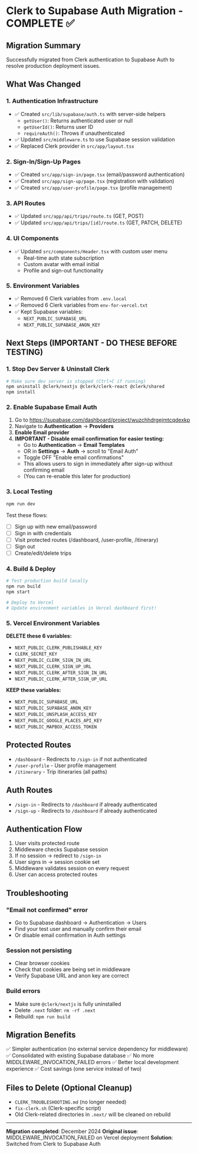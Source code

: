 # Clerk to Supabase Auth Migration - COMPLETE ✅

## Migration Summary
Successfully migrated from Clerk authentication to Supabase Auth to resolve production deployment issues.

## What Was Changed

### 1. Authentication Infrastructure
- ✅ Created `src/lib/supabase/auth.ts` with server-side helpers
  - `getUser()`: Returns authenticated user or null
  - `getUserId()`: Returns user ID
  - `requireAuth()`: Throws if unauthenticated
- ✅ Updated `src/middleware.ts` to use Supabase session validation
- ✅ Replaced Clerk provider in `src/app/layout.tsx`

### 2. Sign-In/Sign-Up Pages
- ✅ Created `src/app/sign-in/page.tsx` (email/password authentication)
- ✅ Created `src/app/sign-up/page.tsx` (registration with validation)
- ✅ Created `src/app/user-profile/page.tsx` (profile management)

### 3. API Routes
- ✅ Updated `src/app/api/trips/route.ts` (GET, POST)
- ✅ Updated `src/app/api/trips/[id]/route.ts` (GET, PATCH, DELETE)

### 4. UI Components
- ✅ Updated `src/components/Header.tsx` with custom user menu
  - Real-time auth state subscription
  - Custom avatar with email initial
  - Profile and sign-out functionality

### 5. Environment Variables
- ✅ Removed 6 Clerk variables from `.env.local`
- ✅ Removed 6 Clerk variables from `env-for-vercel.txt`
- ✅ Kept Supabase variables:
  - `NEXT_PUBLIC_SUPABASE_URL`
  - `NEXT_PUBLIC_SUPABASE_ANON_KEY`

## Next Steps (IMPORTANT - DO THESE BEFORE TESTING)

### 1. Stop Dev Server & Uninstall Clerk
```bash
# Make sure dev server is stopped (Ctrl+C if running)
npm uninstall @clerk/nextjs @clerk/clerk-react @clerk/shared
npm install
```

### 2. Enable Supabase Email Auth
1. Go to https://supabase.com/dashboard/project/wuzchhdrgejmtcqdexkp
2. Navigate to **Authentication** → **Providers**
3. **Enable Email provider**
4. **IMPORTANT - Disable email confirmation for easier testing:**
   - Go to **Authentication** → **Email Templates**
   - OR in **Settings** → **Auth** → scroll to "Email Auth"
   - Toggle OFF "Enable email confirmations"
   - This allows users to sign in immediately after sign-up without confirming email
   - (You can re-enable this later for production)

### 3. Local Testing
```bash
npm run dev
```
Test these flows:
- [ ] Sign up with new email/password
- [ ] Sign in with credentials
- [ ] Visit protected routes (/dashboard, /user-profile, /itinerary)
- [ ] Sign out
- [ ] Create/edit/delete trips

### 4. Build & Deploy
```bash
# Test production build locally
npm run build
npm start

# Deploy to Vercel
# Update environment variables in Vercel dashboard first!
```

### 5. Vercel Environment Variables
**DELETE these 6 variables:**
- `NEXT_PUBLIC_CLERK_PUBLISHABLE_KEY`
- `CLERK_SECRET_KEY`
- `NEXT_PUBLIC_CLERK_SIGN_IN_URL`
- `NEXT_PUBLIC_CLERK_SIGN_UP_URL`
- `NEXT_PUBLIC_CLERK_AFTER_SIGN_IN_URL`
- `NEXT_PUBLIC_CLERK_AFTER_SIGN_UP_URL`

**KEEP these variables:**
- `NEXT_PUBLIC_SUPABASE_URL`
- `NEXT_PUBLIC_SUPABASE_ANON_KEY`
- `NEXT_PUBLIC_UNSPLASH_ACCESS_KEY`
- `NEXT_PUBLIC_GOOGLE_PLACES_API_KEY`
- `NEXT_PUBLIC_MAPBOX_ACCESS_TOKEN`

## Protected Routes
- `/dashboard` - Redirects to `/sign-in` if not authenticated
- `/user-profile` - User profile management
- `/itinerary` - Trip itineraries (all paths)

## Auth Routes
- `/sign-in` - Redirects to `/dashboard` if already authenticated
- `/sign-up` - Redirects to `/dashboard` if already authenticated

## Authentication Flow
1. User visits protected route
2. Middleware checks Supabase session
3. If no session → redirect to `/sign-in`
4. User signs in → session cookie set
5. Middleware validates session on every request
6. User can access protected routes

## Troubleshooting

### "Email not confirmed" error
- Go to Supabase dashboard → Authentication → Users
- Find your test user and manually confirm their email
- Or disable email confirmation in Auth settings

### Session not persisting
- Clear browser cookies
- Check that cookies are being set in middleware
- Verify Supabase URL and anon key are correct

### Build errors
- Make sure `@clerk/nextjs` is fully uninstalled
- Delete `.next` folder: `rm -rf .next`
- Rebuild: `npm run build`

## Migration Benefits
✅ Simpler authentication (no external service dependency for middleware)
✅ Consolidated with existing Supabase database
✅ No more MIDDLEWARE_INVOCATION_FAILED errors
✅ Better local development experience
✅ Cost savings (one service instead of two)

## Files to Delete (Optional Cleanup)
- `CLERK_TROUBLESHOOTING.md` (no longer needed)
- `fix-clerk.sh` (Clerk-specific script)
- Old Clerk-related directories in `.next/` will be cleaned on rebuild

---
**Migration completed**: December 2024
**Original issue**: MIDDLEWARE_INVOCATION_FAILED on Vercel deployment
**Solution**: Switched from Clerk to Supabase Auth
